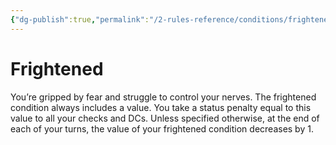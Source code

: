 ```yaml
---
{"dg-publish":true,"permalink":"/2-rules-reference/conditions/frightened/","noteIcon":""}
---
```


# Frightened

You’re gripped by fear and struggle to control your nerves. The frightened condition always includes a value. You take a status penalty equal to this value to all your checks and DCs. Unless specified otherwise, at the end of each of your turns, the value of your frightened condition decreases by 1.